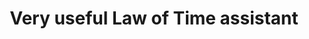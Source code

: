 ---
stars: 5
country: United States
title: Very useful Law of Time assistant
description: "This app is a wonderful assistant/guide to learning about and practicing the Tzolkin calendar. It is chock-full of useful interactive tools, calculators and information. I find the UI well-organized and easy to use.
I highly recommend this for new or experienced users of the Tzolkin calendar."
---